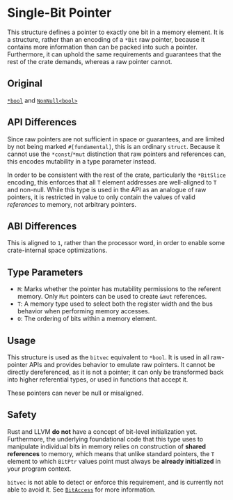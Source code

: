 # Single-Bit Pointer

This structure defines a pointer to exactly one bit in a memory element. It is a
structure, rather than an encoding of a `*Bit` raw pointer, because it contains
more information than can be packed into such a pointer. Furthermore, it can
uphold the same requirements and guarantees that the rest of the crate demands,
whereas a raw pointer cannot.

## Original

[`*bool`](https://doc.rust-lang.org/std/primitive.pointer.html) and
[`NonNull<bool>`](core::ptr::NonNull)

## API Differences

Since raw pointers are not sufficient in space or guarantees, and are limited by
not being marked `#[fundamental]`, this is an ordinary `struct`. Because it
cannot use the `*const`/`*mut` distinction that raw pointers and references can,
this encodes mutability in a type parameter instead.

In order to be consistent with the rest of the crate, particularly the
`*BitSlice` encoding, this enforces that all `T` element addresses are
well-aligned to `T` and non-null. While this type is used in the API as an
analogue of raw pointers, it is restricted in value to only contain the values
of valid *references* to memory, not arbitrary pointers.

## ABI Differences

This is aligned to `1`, rather than the processor word, in order to enable some
crate-internal space optimizations.

## Type Parameters

- `M`: Marks whether the pointer has mutability permissions to the referent
  memory. Only `Mut` pointers can be used to create `&mut` references.
- `T`: A memory type used to select both the register width and the bus behavior
  when performing memory accesses.
- `O`: The ordering of bits within a memory element.

## Usage

This structure is used as the `bitvec` equivalent to `*bool`. It is used in all
raw-pointer APIs and provides behavior to emulate raw pointers. It cannot be
directly dereferenced, as it is not a pointer; it can only be transformed back
into higher referential types, or used in functions that accept it.

These pointers can never be null or misaligned.

## Safety

Rust and LLVM **do not** have a concept of bit-level initialization yet.
Furthermore, the underlying foundational code that this type uses to manipulate
individual bits in memory relies on construction of **shared references** to
memory, which means that unlike standard pointers, the `T` element to which
`BitPtr` values point must always be **already initialized** in your program
context.

`bitvec` is not able to detect or enforce this requirement, and is currently not
able to avoid it. See [`BitAccess`] for more information.

[`BitAccess`]: crate::access::BitAccess
